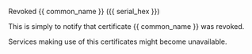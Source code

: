 Revoked {{ common_name }} ({{ serial_hex }})

This is simply to notify that certificate {{ common_name }}
was revoked.

Services making use of this certificates might become unavailable.
